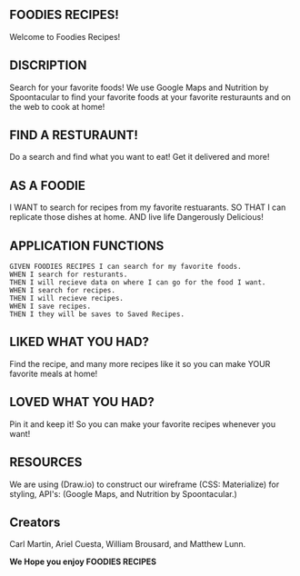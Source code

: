 ## FOODIES RECIPES!
Welcome to Foodies Recipes!


## DISCRIPTION
Search for your favorite foods! We use Google Maps and Nutrition by Spoontacular
 to find your favorite foods at your favorite resturaunts and on the web to cook at home!



## FIND A RESTURAUNT!
Do a search and find what you want to eat! Get it delivered and more!

## AS A FOODIE
I WANT to search for recipes from my favorite restuarants. 
SO THAT I can replicate those dishes at home. 
AND live life Dangerously Delicious! 

## APPLICATION FUNCTIONS

```
GIVEN FOODIES RECIPES I can search for my favorite foods.
WHEN I search for resturants.
THEN I will recieve data on where I can go for the food I want.
WHEN I search for recipes.
THEN I will recieve recipes. 
WHEN I save recipes.
THEN I they will be saves to Saved Recipes. 

```



## LIKED WHAT YOU HAD?
Find the recipe, and many more recipes like it so you can make YOUR favorite meals at home! 

## LOVED WHAT YOU HAD?
Pin it and keep it! So you can make your favorite recipes whenever you want!

## RESOURCES

We are using (Draw.io) to construct our wireframe (CSS: Materialize) for styling, API's: (Google Maps, and Nutrition by Spoontacular.)

## Creators
Carl Martin, Ariel Cuesta, William Brousard, and Matthew Lunn.

**We Hope you enjoy FOODIES RECIPES**